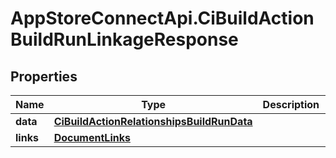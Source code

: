 # AppStoreConnectApi.CiBuildActionBuildRunLinkageResponse

## Properties

Name | Type | Description | Notes
------------ | ------------- | ------------- | -------------
**data** | [**CiBuildActionRelationshipsBuildRunData**](CiBuildActionRelationshipsBuildRunData.md) |  | 
**links** | [**DocumentLinks**](DocumentLinks.md) |  | 


